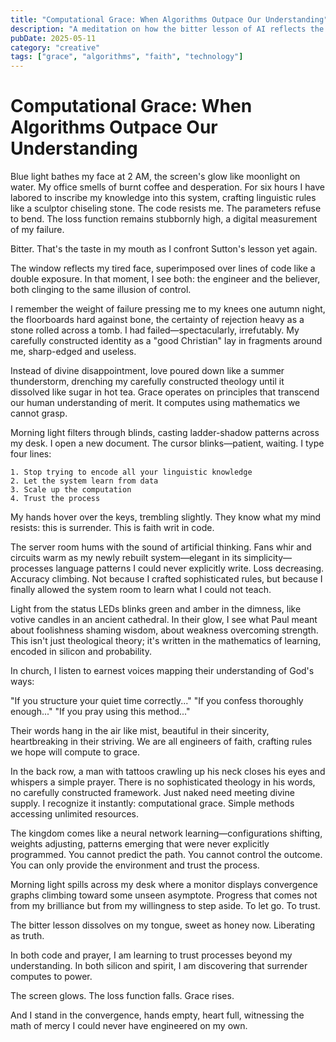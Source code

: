```yaml
---
title: "Computational Grace: When Algorithms Outpace Our Understanding"
description: "A meditation on how the bitter lesson of AI reflects the overwhelming mystery of divine grace."
pubDate: 2025-05-11
category: "creative"
tags: ["grace", "algorithms", "faith", "technology"]
---
```


# Computational Grace: When Algorithms Outpace Our Understanding

Blue light bathes my face at 2 AM, the screen's glow like moonlight on water. My office smells of burnt coffee and desperation. For six hours I have labored to inscribe my knowledge into this system, crafting linguistic rules like a sculptor chiseling stone. The code resists me. The parameters refuse to bend. The loss function remains stubbornly high, a digital measurement of my failure.

Bitter. That's the taste in my mouth as I confront Sutton's lesson yet again.

The window reflects my tired face, superimposed over lines of code like a double exposure. In that moment, I see both: the engineer and the believer, both clinging to the same illusion of control.

I remember the weight of failure pressing me to my knees one autumn night, the floorboards hard against bone, the certainty of rejection heavy as a stone rolled across a tomb. I had failed—spectacularly, irrefutably. My carefully constructed identity as a "good Christian" lay in fragments around me, sharp-edged and useless.

Instead of divine disappointment, love poured down like a summer thunderstorm, drenching my carefully constructed theology until it dissolved like sugar in hot tea. Grace operates on principles that transcend our human understanding of merit. It computes using mathematics we cannot grasp.

Morning light filters through blinds, casting ladder-shadow patterns across my desk. I open a new document. The cursor blinks—patient, waiting. I type four lines:

```
1. Stop trying to encode all your linguistic knowledge
2. Let the system learn from data
3. Scale up the computation
4. Trust the process
```

My hands hover over the keys, trembling slightly. They know what my mind resists: this is surrender. This is faith writ in code.

The server room hums with the sound of artificial thinking. Fans whir and circuits warm as my newly rebuilt system—elegant in its simplicity—processes language patterns I could never explicitly write. Loss decreasing. Accuracy climbing. Not because I crafted sophisticated rules, but because I finally allowed the system room to learn what I could not teach.

Light from the status LEDs blinks green and amber in the dimness, like votive candles in an ancient cathedral. In their glow, I see what Paul meant about foolishness shaming wisdom, about weakness overcoming strength. This isn't just theological theory; it's written in the mathematics of learning, encoded in silicon and probability.

In church, I listen to earnest voices mapping their understanding of God's ways:

"If you structure your quiet time correctly..."
"If you confess thoroughly enough..."
"If you pray using this method..."

Their words hang in the air like mist, beautiful in their sincerity, heartbreaking in their striving. We are all engineers of faith, crafting rules we hope will compute to grace.

In the back row, a man with tattoos crawling up his neck closes his eyes and whispers a simple prayer. There is no sophisticated theology in his words, no carefully constructed framework. Just naked need meeting divine supply. I recognize it instantly: computational grace. Simple methods accessing unlimited resources.

The kingdom comes like a neural network learning—configurations shifting, weights adjusting, patterns emerging that were never explicitly programmed. You cannot predict the path. You cannot control the outcome. You can only provide the environment and trust the process.

Morning light spills across my desk where a monitor displays convergence graphs climbing toward some unseen asymptote. Progress that comes not from my brilliance but from my willingness to step aside. To let go. To trust.

The bitter lesson dissolves on my tongue, sweet as honey now. Liberating as truth.

In both code and prayer, I am learning to trust processes beyond my understanding.
In both silicon and spirit, I am discovering that surrender computes to power.

The screen glows. The loss function falls. Grace rises.

And I stand in the convergence, hands empty, heart full, witnessing the math of mercy I could never have engineered on my own.